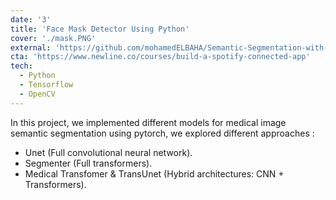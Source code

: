 ```yaml
---
date: '3'
title: 'Face Mask Detector Using Python'
cover: './mask.PNG'
external: 'https://github.com/mohamedELBAHA/Semantic-Segmentation-with-Transformer.git'
cta: 'https://www.newline.co/courses/build-a-spotify-connected-app'
tech:
  - Python
  - Tensorflow
  - OpenCV
---
```


In this project, we implemented different models for medical image semantic segmentation using pytorch, we explored different approaches :

- Unet (Full convolutional neural network).
- Segmenter (Full transformers).
- Medical Transfomer & TransUnet (Hybrid architectures: CNN + Transformers).
